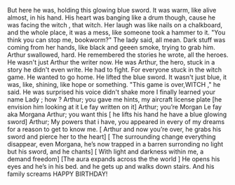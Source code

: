  But here he was, holding this glowing blue sword. It was warm, like alive almost, in his hand. His heart was banging like a drum though, cause he was facing the witch , that witch. Her laugh was like nails on a chalkboard, and the whole place, it was a mess, like someone took a hammer to it.
"You think you can stop me, bookworm?" The lady  said, all mean. Dark stuff was coming from her hands, like black and geeen smoke, trying to grab him.
Arthur swallowed, hard. He remembered the stories he wrote, all the heroes. He wasn't just Arthur the writer now. He was Arthur, the hero, stuck in a story he didn't even write. He had to fight. For everyone stuck in the witch game. He wanted to go home.
He lifted the blue sword. It wasn't just blue, it was, like, shining, like hope or something. "This game is over,WITCH ," he said. He was surprised his voice didn't shake more
I finally learned your name
Lady ; how ?
Arthur; you gave me hints, my aircraft license plate  [he envision him looking at it Le fay written on it]
Arthur; you’re Morgan Le fay aka Morgana
Arthur; you want this [ he lifts his hand he have a blue glowing sword]
Arthur; My powers that i have, you appeared in  every of my dreams for a reason to get to know me.
[ Arthur and now you’re over, he grabs his sword and pierce her to the heart]
[ The surrounding change everything disappear, even Morgana, he’s now trapped in a barren surronding no light but his sword, and he chants]
[ With light and darkness within me, a demand freedom]
[The aura expands across the the world ]
He opens his eyes and he’s in his bed. and he gets up and walks down stairs. And his family screams HAPPY BIRTHDAY!

